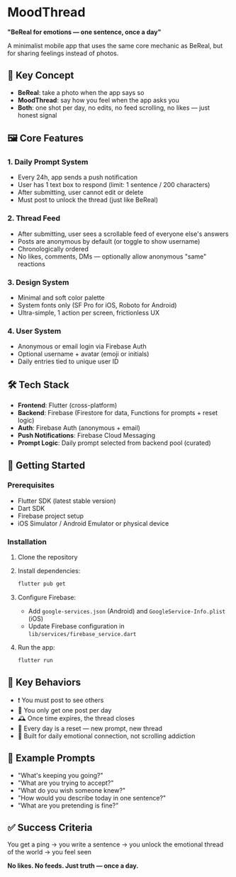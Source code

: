 # MoodThread

**"BeReal for emotions — one sentence, once a day"**

A minimalist mobile app that uses the same core mechanic as BeReal, but for sharing feelings instead of photos.

## 🧠 Key Concept

- **BeReal**: take a photo when the app says so
- **MoodThread**: say how you feel when the app asks you
- **Both**: one shot per day, no edits, no feed scrolling, no likes — just honest signal

## 🖼 Core Features

### 1. Daily Prompt System
- Every 24h, app sends a push notification
- User has 1 text box to respond (limit: 1 sentence / 200 characters)
- After submitting, user cannot edit or delete
- Must post to unlock the thread (just like BeReal)

### 2. Thread Feed
- After submitting, user sees a scrollable feed of everyone else's answers
- Posts are anonymous by default (or toggle to show username)
- Chronologically ordered
- No likes, comments, DMs — optionally allow anonymous "same" reactions

### 3. Design System
- Minimal and soft color palette
- System fonts only (SF Pro for iOS, Roboto for Android)
- Ultra-simple, 1 action per screen, frictionless UX

### 4. User System
- Anonymous or email login via Firebase Auth
- Optional username + avatar (emoji or initials)
- Daily entries tied to unique user ID

## 🛠 Tech Stack

- **Frontend**: Flutter (cross-platform)
- **Backend**: Firebase (Firestore for data, Functions for prompts + reset logic)
- **Auth**: Firebase Auth (anonymous + email)
- **Push Notifications**: Firebase Cloud Messaging
- **Prompt Logic**: Daily prompt selected from backend pool (curated)

## 🚀 Getting Started

### Prerequisites
- Flutter SDK (latest stable version)
- Dart SDK
- Firebase project setup
- iOS Simulator / Android Emulator or physical device

### Installation

1. Clone the repository
2. Install dependencies:
   ```bash
   flutter pub get
   ```

3. Configure Firebase:
   - Add `google-services.json` (Android) and `GoogleService-Info.plist` (iOS)
   - Update Firebase configuration in `lib/services/firebase_service.dart`

4. Run the app:
   ```bash
   flutter run
   ```

## 📱 Key Behaviors

- ❗ You must post to see others
- 🧠 You only get one post per day
- 🕰️ Once time expires, the thread closes
- 🔄 Every day is a reset — new prompt, new thread
- 📱 Built for daily emotional connection, not scrolling addiction

## 💬 Example Prompts

- "What's keeping you going?"
- "What are you trying to accept?"
- "What do you wish someone knew?"
- "How would you describe today in one sentence?"
- "What are you pretending is fine?"

## ✅ Success Criteria

You get a ping → you write a sentence → you unlock the emotional thread of the world → you feel seen

**No likes. No feeds. Just truth — once a day.**